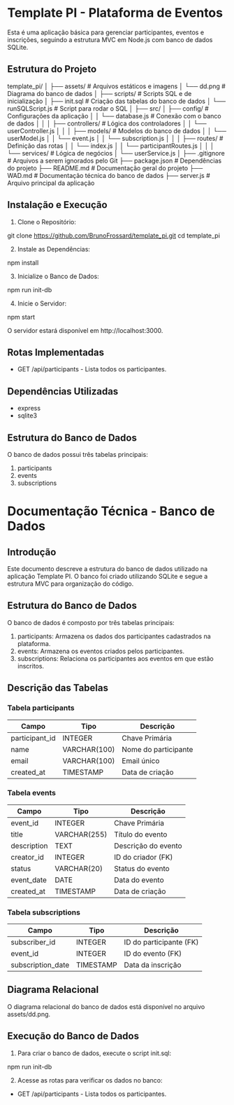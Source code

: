# Template PI - Plataforma de Eventos

Esta é uma aplicação básica para gerenciar participantes, eventos e inscrições, seguindo a estrutura MVC em Node.js com banco de dados SQLite.


## Estrutura do Projeto

template_pi/
│
├── assets/               # Arquivos estáticos e imagens
│   └── dd.png            # Diagrama do banco de dados
│
├── scripts/              # Scripts SQL e de inicialização
│   ├── init.sql          # Criação das tabelas do banco de dados
│   └── runSQLScript.js   # Script para rodar o SQL
│
├── src/
│   ├── config/           # Configurações da aplicação
│   │   └── database.js   # Conexão com o banco de dados
│   │
│   ├── controllers/      # Lógica dos controladores
│   │   └── userController.js
│   │
│   ├── models/           # Modelos do banco de dados
│   │   └── userModel.js
│   │   └── event.js
│   │   └── subscription.js
│   │
│   ├── routes/           # Definição das rotas
│   │   └── index.js
│   │   └── participantRoutes.js
│   │
│   └── services/         # Lógica de negócios
│       └── userService.js
│
├── .gitignore            # Arquivos a serem ignorados pelo Git
├── package.json          # Dependências do projeto
├── README.md             # Documentação geral do projeto
├── WAD.md                # Documentação técnica do banco de dados
├── server.js             # Arquivo principal da aplicação


## Instalação e Execução

1. Clone o Repositório:

git clone https://github.com/BrunoFrossard/template_pi.git
cd template_pi

2. Instale as Dependências:

npm install

3. Inicialize o Banco de Dados:

npm run init-db

4. Inicie o Servidor:

npm start

O servidor estará disponível em http://localhost:3000.


##  Rotas Implementadas

- GET /api/participants - Lista todos os participantes.


## Dependências Utilizadas

- express
- sqlite3


## Estrutura do Banco de Dados

O banco de dados possui três tabelas principais:

1. participants
2. events
3. subscriptions



# Documentação Técnica - Banco de Dados


## Introdução

Este documento descreve a estrutura do banco de dados utilizado na aplicação Template PI. O banco foi criado utilizando SQLite e segue a estrutura MVC para organização do código.


## Estrutura do Banco de Dados

O banco de dados é composto por três tabelas principais:

1. participants: Armazena os dados dos participantes cadastrados na plataforma.
2. events: Armazena os eventos criados pelos participantes.
3. subscriptions: Relaciona os participantes aos eventos em que estão inscritos.



## Descrição das Tabelas

### Tabela participants

| Campo         | Tipo         | Descrição           |
|---------------|--------------|---------------------|
| participant_id| INTEGER     | Chave Primária      |
| name          | VARCHAR(100)| Nome do participante |
| email         | VARCHAR(100)| Email único         |
| created_at    | TIMESTAMP   | Data de criação     |



### Tabela events

| Campo         | Tipo         | Descrição             |
|---------------|--------------|-----------------------|
| event_id      | INTEGER     | Chave Primária        |
| title         | VARCHAR(255)| Título do evento      |
| description   | TEXT        | Descrição do evento   |
| creator_id    | INTEGER     | ID do criador (FK)    |
| status        | VARCHAR(20) | Status do evento      |
| event_date    | DATE        | Data do evento        |
| created_at    | TIMESTAMP   | Data de criação       |



### Tabela subscriptions

| Campo         | Tipo     | Descrição              |
|---------------|----------|------------------------|
| subscriber_id | INTEGER  | ID do participante (FK)|
| event_id      | INTEGER  | ID do evento (FK)      |
| subscription_date | TIMESTAMP | Data da inscrição  |



## Diagrama Relacional

O diagrama relacional do banco de dados está disponível no arquivo assets/dd.png.



## Execução do Banco de Dados

1. Para criar o banco de dados, execute o script init.sql:

npm run init-db

2. Acesse as rotas para verificar os dados no banco:

- GET /api/participants - Lista todos os participantes.




